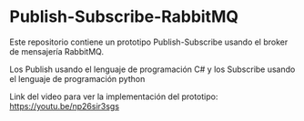 # Publish-Subscribe-RabbitMQ
Este repositorio contiene un prototipo Publish-Subscribe usando el broker de mensajería RabbitMQ. 

Los Publish usando el lenguaje de programación C# y los Subscribe usando el lenguaje de programación python

Link del video para ver la implementación del prototipo: https://youtu.be/np26sir3sgs
